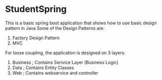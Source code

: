 # StudentSpring
This is a basic spring boot application that shows how to use basic design pattern  in Java
Some of the Design Patterns are:

1. Factory Design Pattern
2. MVC 

For loose coupling, the application is designed on 3 layers:

1. Business ; Contains Serivice Layer (Business Logic) 
2. Data ; Contains Entity Classes
3. Web ; Contains webservice and controller

